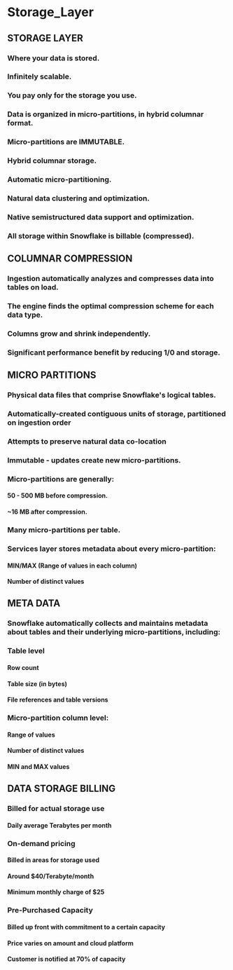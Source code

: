 # Storage_Layer

## STORAGE LAYER

### Where your data is stored.
### Infinitely scalable.
### You pay only for the storage you use.
### Data is organized in micro-partitions, in hybrid columnar format.
### Micro-partitions are IMMUTABLE.
### Hybrid columnar storage.
### Automatic micro-partitioning.
### Natural data clustering and optimization.
### Native semistructured data support and optimization.
### All storage within Snowflake is billable (compressed).

## COLUMNAR COMPRESSION

### Ingestion automatically analyzes and compresses data into tables on load.
### The engine finds the optimal compression scheme for each data type.
### Columns grow and shrink independently.
### Significant performance benefit by reducing 1/0 and storage.

## MICRO PARTITIONS

### Physical data files that comprise Snowflake's logical tables.
### Automatically-created contiguous units of storage, partitioned on ingestion order
### Attempts to preserve natural data co-location
### Immutable - updates create new micro-partitions.
### Micro-partitions are generally:
#### 50 - 500 MB before compression.
#### ~16 MB after compression.
### Many micro-partitions per table.
### Services layer stores metadata about every micro-partition:
#### MIN/MAX (Range of values in each column)
#### Number of distinct values

## META DATA

### Snowflake automatically collects and maintains metadata <br>about tables and their underlying micro-partitions, including:
### Table level
#### Row count
#### Table size (in bytes)
#### File references and table versions
### Micro-partition column level:
#### Range of values
#### Number of distinct values
#### MIN and MAX values

## DATA STORAGE BILLING

### Billed for actual storage use
#### Daily average Terabytes per month
### On-demand pricing
#### Billed in areas for storage used
#### Around $40/Terabyte/month
#### Minimum monthly charge of $25
### Pre-Purchased Capacity
#### Billed up front with commitment to a certain capacity
#### Price varies on amount and cloud platform
#### Customer is notified at 70% of capacity